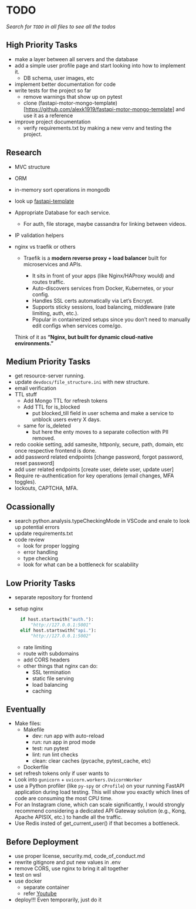 # TODO

_Search for `TODO` in all files to see all the todos_

## High Priority Tasks

- make a layer between all servers and the database
- add a simple user profile page and start looking into how to implement it.
  - DB schema, user images, etc
- implement better documentation for code
- write tests for the project so far
  - remove warnings that show up on pytest
  - clone (fastapi-motor-mongo-template)[https://github.com/alexk1919/fastapi-motor-mongo-template] and use it as a reference
- improve project documentation
  - verify requirements.txt by making a new venv and testing the project.

## Research

- MVC structure
- ORM
- in-memory sort operations in mongodb
- look up [fastapi-template](https://github.com/fastapi/full-stack-fastapi-template)
- Appropriate Database for each service.
  - For auth, file storage, maybe cassandra for linking between videos.
- IP validation helpers
- nginx vs traefik or others

  - Traefik is a **modern reverse proxy + load balancer** built for microservices and APIs.

    - It sits in front of your apps (like Nginx/HAProxy would) and routes traffic.
    - Auto-discovers services from Docker, Kubernetes, or your config.
    - Handles SSL certs automatically via Let’s Encrypt.
    - Supports sticky sessions, load balancing, middleware (rate limiting, auth, etc.).
    - Popular in containerized setups since you don’t need to manually edit configs when services come/go.

  Think of it as **“Nginx, but built for dynamic cloud-native environments.”**

## Medium Priority Tasks

- get resource-server running.
- update `devdocs/file_structure.ini` with new structure.
- email verification
- TTL stuff
  - Add Mongo TTL for refresh tokens
  - Add TTL for is_blocked
    - put blocked_till field in user schema and make a service to unblock users every X days.
  - same for is_deleted
    - but here the enty moves to a separate collection with PII removed.
- redo cookie setting, add samesite, httponly, secure, path, domain, etc once respective frontend is done.
- add password related endpoints [change password, forgot password, reset password]
- add user related endpoints [create user, delete user, update user]
- Require re-authentication for key operations (email changes, MFA toggles).
- lockouts, CAPTCHA, MFA.

## Ocassionally

- search python.analysis.typeCheckingMode in VSCode and enale to look up potential errors
- update requirements.txt
- code review
  - look for proper logging
  - error handling
  - type checking
  - look for what can be a bottleneck for scalability

## Low Priority Tasks

- separate repository for frontend
- setup nginx

  ```python
    if host.startswith("auth."):
        "http://127.0.0.1:5001"
    elif host.startswith("api."):
        "http://127.0.0.1:5002"
  ```

  - rate limiting
  - route with subdomains
  - add CORS headers
  - other things that nginx can do:
    - SSL termination
    - static file serving
    - load balancing
    - caching

## Eventually

- Make files:
  - Makefile
    - dev: run app with auto-reload
    - run: run app in prod mode
    - test: run pytest
    - lint: run lint checks
    - clean: clear caches (pycache, pytest_cache, etc)
  - Dockerfile
- set refresh tokens only if user wants to
- Look into `gunicorn` + `uvicorn.workers.UvicornWorker`
- use a Python profiler (like `py-spy` or `cProfile`) on your running FastAPI application during load testing. This will show you exactly which lines of code are consuming the most CPU time.
- For an Instagram clone, which can scale significantly, I would strongly recommend considering a dedicated API Gateway solution (e.g., Kong, Apache APISIX, etc.) to handle all the traffic.
- Use Redis insted of get_current_user() if that becomes a bottleneck.

## Before Deployment

- use proper license, security.md, code_of_conduct.md
- rewrite gitignore and put new values in .env
- remove CORS, use nginx to bring it all together
- test on wsl
- use docker
  - separate container
  - refer [Youtube](https://www.youtube.com/watch?v=DQdB7wFEygo)
- deploy!!! Even temporarily, just do it
